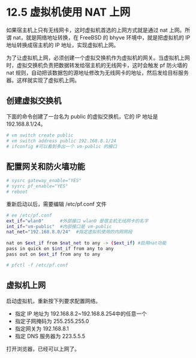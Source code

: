 # 12.5 虚拟机使用 NAT 上网

如果宿主机上只有无线网卡，这时虚拟机首选的上网方式就是通过 nat 上网。所谓 nat，就是网络地址转换，在 FreeBSD 的 bhyve 环境中，就是把虚拟机的 IP 地址转换成宿主机的 IP 地址，实现虚拟机上网。

为了让虚拟机上网，必须创建一个虚拟交换机作为虚拟机的网关。当虚拟机上网时，虚拟交换机负责把数据转发给宿主机的无线网卡，这时会触发 pf 防火墙的 nat 规则，自动把该数据包的源地址修改为无线网卡的地址，然后发给目标服务器。这样就实现了虚拟机上网。


## 创建虚拟交换机
下面的命令创建了一台名为 public 的虚拟交换机，它的 IP 地址是 192.168.8.1/24。

```sh
# vm switch create public
# vm switch address public 192.168.8.1/24
# ifconfig #可以看到多出一个 vm-public 的接口
```

## 配置网关和防火墙功能

```sh
# sysrc gateway_enable="YES"
# sysrc pf_enable="YES"
# reboot
```
重新启动以后，需要编辑 /etc/pf.conf 文件
```sh
# ee /etc/pf.conf
ext_if="wlan0"      #外部接口 wlan0 是宿主机无线网卡的名字
int_if="vm-public"  #内部接口是 vm-public
nat_net="192.168.8.0/24"  #指定虚拟机使用的内网网段
 
nat on $ext_if from $nat_net to any -> ($ext_if) #启用nat功能
pass in quick on $int_if from any to any 
pass out on $ext_if from any to any

# pfctl -f /etc/pf.conf
```

## 虚拟机上网
启动虚拟机，重新按下列要求配置网络。

- 指定 IP 地址为 192.168.8.2~192.168.8.254中的任意一个
- 指定子网掩码为 255.255.255.0
- 指定网关为 192.168.8.1
- 指定 DNS 服务器为 223.5.5.5

打开浏览器，已经可以上网了。